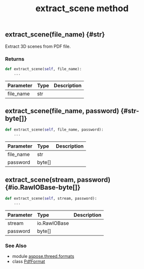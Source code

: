 ﻿---
title: extract_scene method
second_title: Aspose.3D for Python via .NET API References
description: 
type: docs
weight: 60
url: /python-net/aspose.threed.formats/pdfformat/extract_scene/
is_root: false
---

## extract_scene(file_name) {#str}

Extract 3D scenes from PDF file.

### Returns 





```python
def extract_scene(self, file_name):
    ...
```


| Parameter | Type | Description |
| :- | :- | :- |
| file_name | str |  |


## extract_scene(file_name, password) {#str-byte[]}



```python
def extract_scene(self, file_name, password):
    ...
```


| Parameter | Type | Description |
| :- | :- | :- |
| file_name | str |  |
| password | byte[] |  |


## extract_scene(stream, password) {#io.RawIOBase-byte[]}



```python
def extract_scene(self, stream, password):
    ...
```


| Parameter | Type | Description |
| :- | :- | :- |
| stream | io.RawIOBase |  |
| password | byte[] |  |



### See Also
* module [aspose.threed.formats](../../)
* class [PdfFormat](/3d/python-net/aspose.threed.formats/pdfformat)
